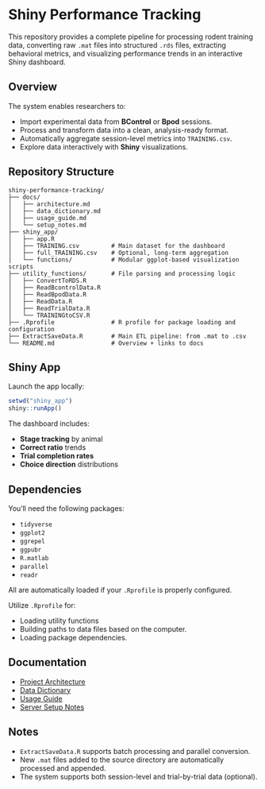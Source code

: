 # Shiny Performance Tracking

This repository provides a complete pipeline for processing rodent training data, converting raw `.mat` files into structured `.rds` files, extracting behavioral metrics, and visualizing performance trends in an interactive Shiny dashboard.


## Overview

The system enables researchers to:

- Import experimental data from **BControl** or **Bpod** sessions.
- Process and transform data into a clean, analysis-ready format.
- Automatically aggregate session-level metrics into `TRAINING.csv`.
- Explore data interactively with **Shiny** visualizations.


## Repository Structure

```
shiny-performance-tracking/
├── docs/
│   ├── architecture.md
│   ├── data_dictionary.md
│   ├── usage_guide.md
│   └── setup_notes.md
├── shiny_app/
│   ├── app.R
│   ├── TRAINING.csv         # Main dataset for the dashboard
│   ├── full_TRAINING.csv    # Optional, long-term aggregation
│   └── functions/           # Modular ggplot-based visualization scripts
├── utility_functions/       # File parsing and processing logic
│   ├── ConvertToRDS.R
│   ├── ReadBcontrolData.R
│   ├── ReadBpodData.R
│   ├── ReadData.R
│   ├── ReadTrialData.R
│   └── TRAININGtoCSV.R
├── .Rprofile                # R profile for package loading and configuration
├── ExtractSaveData.R        # Main ETL pipeline: from .mat to .csv
└── README.md                # Overview + links to docs

```


## Shiny App

Launch the app locally:

```r
setwd("shiny_app")
shiny::runApp()
```

The dashboard includes:

- **Stage tracking** by animal
- **Correct ratio** trends
- **Trial completion rates**
- **Choice direction** distributions



## Dependencies

You’ll need the following packages:

- `tidyverse`
- `ggplot2`
- `ggrepel`
- `ggpubr`
- `R.matlab`
- `parallel`
- `readr`

All are automatically loaded if your `.Rprofile` is properly configured.

Utilize `.Rprofile` for:
- Loading utility functions
- Building paths to data files based on the computer.
- Loading package dependencies.



## Documentation

- [Project Architecture](docs/architecture.md)
- [Data Dictionary](docs/data_dictionary.md)
- [Usage Guide](docs/usage_guide.md)
- [Server Setup Notes](docs/setup_notes.md)


## Notes

- `ExtractSaveData.R` supports batch processing and parallel conversion.
- New `.mat` files added to the source directory are automatically processed and appended.
- The system supports both session-level and trial-by-trial data (optional).
